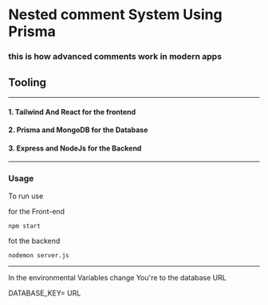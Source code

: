 # Nested comment System Using Prisma 

### this is how advanced comments work in modern apps 

## Tooling 
------------------------------------------------- 
#### 1. Tailwind And React for the frontend 
#### 2. Prisma and MongoDB for the Database 
#### 3. Express and NodeJs for the Backend 

_______________________________________________________

### Usage 

To run use 

for the Front-end

`npm start `

fot the backend

`nodemon server.js`

________________________________________________________

In the environmental Variables  change You're to the database URL 

DATABASE_KEY= URL
